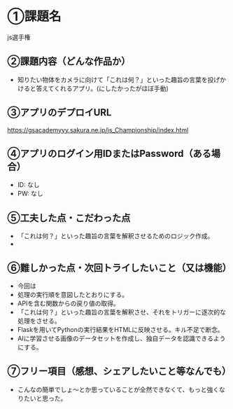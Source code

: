 # ①課題名
js選手権

## ②課題内容（どんな作品か）
- 知りたい物体をカメラに向けて「これは何？」といった趣旨の言葉を投げかけると答えてくれるアプリ。(にしたかったがほぼ手動)


## ③アプリのデプロイURL
https://gsacademyyy.sakura.ne.jp/js_Championship/index.html

## ④アプリのログイン用IDまたはPassword（ある場合）
- ID: なし
- PW: なし

## ⑤工夫した点・こだわった点
- 「これは何？」といった趣旨の言葉を解釈させるためのロジック作成。
- 
## ⑥難しかった点・次回トライしたいこと（又は機能）
- 今回は
- 処理の実行順を意図したとおりにする。
- APIを含む関数からの戻り値の取得。
- 「これは何？」といった趣旨の言葉を解釈させ、それをトリガーに逐次的な処理をさせる。
- Flaskを用いてPythonの実行結果をHTMLに反映させる。キル不足で断念。
- AIに学習させる画像のデータセットを作成し、独自データを認識できるようにする。

## ⑦フリー項目（感想、シェアしたいこと等なんでも）
- こんなの簡単でしょ～とか思っていることが全然できなくて、もっと強くなりたいと思った。
